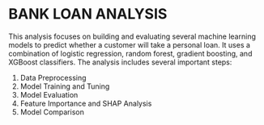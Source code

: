 # BANK LOAN ANALYSIS

This analysis focuses on building and evaluating several machine learning models to predict whether a customer will take a personal loan. It uses a combination of logistic regression, random forest, gradient boosting, and XGBoost classifiers. The analysis includes several important steps:

1. Data Preprocessing
2. Model Training and Tuning
3. Model Evaluation
4. Feature Importance and SHAP Analysis
5. Model Comparison
